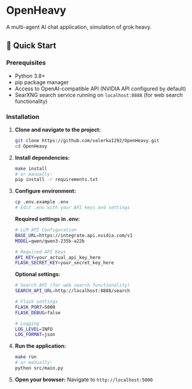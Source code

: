 # OpenHeavy

A multi-agent AI chat application, simulation of grok heavy.

## 🚀 Quick Start

### Prerequisites

- Python 3.8+
- pip package manager
- Access to OpenAI-compatible API (NVIDIA API configured by default)
- SearXNG search service running on `localhost:8888` (for web search functionality)

### Installation

1. **Clone and navigate to the project:**
   ```bash
   git clone https://github.com/valerka1292/OpenHeavy.git
   cd OpenHeavy
   ```


2. **Install dependencies:**
   ```bash
   make install
   # or manually:
   pip install -r requirements.txt
   ```

3. **Configure environment:**
   ```bash
   cp .env.example .env
   # Edit .env with your API keys and settings
   ```
   
   **Required settings in .env:**
   ```bash
   # LLM API Configuration
   BASE_URL=https://integrate.api.nvidia.com/v1
   MODEL=qwen/qwen3-235b-a22b
   
   # Required API Keys
   API_KEY=your_actual_api_key_here
   FLASK_SECRET_KEY=your_secret_key_here
   ```
   
   **Optional settings:**
   ```bash
   # Search API (for web search functionality)
   SEARCH_API_URL=http://localhost:8888/search
   
   # Flask settings
   FLASK_PORT=5000
   FLASK_DEBUG=false
   
   # Logging
   LOG_LEVEL=INFO
   LOG_FORMAT=json
   ```

4. **Run the application:**
   ```bash
   make run
   # or manually:
   python src/main.py
   ```

5. **Open your browser:**
   Navigate to `http://localhost:5000`